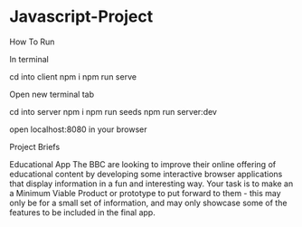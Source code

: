 # Javascript-Project

How To Run

In terminal

cd into client
npm i 
npm run serve

Open new terminal tab

cd into server
npm i 
npm run seeds
npm run server:dev

open localhost:8080 in your browser

Project Briefs

Educational App
The BBC are looking to improve their online offering of educational content by developing some interactive browser applications that display information in a fun and interesting way. Your task is to make an a Minimum Viable Product or prototype to put forward to them - this may only be for a small set of information, and may only showcase some of the features to be included in the final app.
